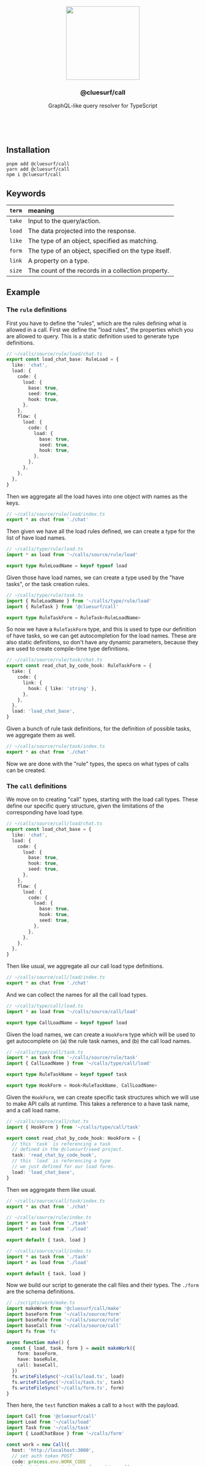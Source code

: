 <br/>
<br/>
<br/>
<br/>
<br/>
<br/>
<br/>

<p align='center'>
  <img src='https://github.com/cluesurf/call.js/blob/make/view/base.gif?raw=true' height='192'>
</p>

<h3 align='center'>@cluesurf/call</h3>
<p align='center'>
  GraphQL-like query resolver for TypeScript
</p>

<br/>
<br/>
<br/>

## Installation

```
pnpm add @cluesurf/call
yarn add @cluesurf/call
npm i @cluesurf/call
```

## Keywords

| `term` | meaning                                              |
| :----- | :--------------------------------------------------- |
| `take` | Input to the query/action.                           |
| `load` | The data projected into the response.                |
| `like` | The type of an object, specified as matching.        |
| `form` | The type of an object, specified on the type itself. |
| `link` | A property on a type.                                |
| `size` | The count of the records in a collection property.   |

## Example

### The `rule` definitions

First you have to define the "rules", which are the rules defining what
is allowed in a call. First we define the "load rules", the properties
which you are allowed to query. This is a static definition used to
generate type definitions.

```ts
// ~/calls/source/rule/load/chat.ts
export const load_chat_base: RuleLoad = {
  like: 'chat',
  load: {
    code: {
      load: {
        base: true,
        seed: true,
        hook: true,
      },
    },
    flow: {
      load: {
        code: {
          load: {
            base: true,
            seed: true,
            hook: true,
          },
        },
      },
    },
  },
}
```

Then we aggregate all the load haves into one object with names as the
keys.

```ts
// ~/calls/source/rule/load/index.ts
export * as chat from './chat'
```

Then given we have all the load rules defined, we can create a type for
the list of have load names.

```ts
// ~/calls/type/rule/load.ts
import * as load from '~/calls/source/rule/load'

export type RuleLoadName = keyof typeof load
```

Given those have load names, we can create a type used by the "have
tasks", or the task creation rules.

```ts
// ~/calls/type/rule/task.ts
import { RuleLoadName } from '~/calls/type/rule/load'
import { RuleTask } from '@cluesurf/call'

export type RuleTaskForm = RuleTask<RuleLoadName>
```

So now we have a `RuleTaskForm` type, and this is used to type our
definition of have tasks, so we can get autocompletion for the load
names. These are also static definitions, so don't have any dynamic
parameters, because they are used to create compile-time type
definitions.

```ts
// ~/calls/source/rule/task/chat.ts
export const read_chat_by_code_hook: RuleTaskForm = {
  take: {
    code: {
      link: {
        hook: { like: 'string' },
      },
    },
  },
  load: 'load_chat_base',
}
```

Given a bunch of rule task definitions, for the definition of possible
tasks, we aggregate them as well.

```ts
// ~/calls/source/rule/task/index.ts
export * as chat from './chat'
```

Now we are done with the "rule" types, the specs on what types of calls
can be created.

### The `call` definitions

We move on to creating "call" types, starting with the load call types.
These define our specific query structure, given the limitations of the
corresponding have load type.

```ts
// ~/calls/source/call/load/chat.ts
export const load_chat_base = {
  like: 'chat',
  load: {
    code: {
      load: {
        base: true,
        hook: true,
        seed: true,
      },
    },
    flow: {
      load: {
        code: {
          load: {
            base: true,
            hook: true,
            seed: true,
          },
        },
      },
    },
  },
}
```

Then like usual, we aggregate all our call load type definitions.

```ts
// ~/calls/source/call/load/index.ts
export * as chat from './chat'
```

And we can collect the names for all the call load types.

```ts
// ~/calls/type/call/load.ts
import * as load from '~/calls/source/call/load'

export type CallLoadName = keyof typeof load
```

Given the load names, we can create a `HookForm` type which will be used
to get autocomplete on (a) the rule task names, and (b) the call load
names.

```ts
// ~/calls/type/call/task.ts
import * as task from '~/calls/source/rule/task'
import { CallLoadName } from '~/calls/type/call/load'

export type RuleTaskName = keyof typeof task

export type HookForm = Hook<RuleTaskName, CallLoadName>
```

Given the `HookForm`, we can create specific task structures which we
will use to make API calls at runtime. This takes a reference to a have
task name, and a call load name.

```ts
// ~/calls/source/call/chat.ts
import { HookForm } from '~/calls/type/call/task'

export const read_chat_by_code_hook: HookForm = {
  // this `task` is referencing a task
  // defined in the @cluesurf/seed project.
  task: 'read_chat_by_code_hook',
  // this `load` is referencing a type
  // we just defined for our load forms.
  load: 'load_chat_base',
}
```

Then we aggregate them like usual.

```ts
// ~/calls/source/call/task/index.ts
export * as chat from './chat'
```

```ts
// ~/calls/source/rule/index.ts
import * as task from './task'
import * as load from './load'

export default { task, load }
```

```ts
// ~/calls/source/call/index.ts
import * as task from './task'
import * as load from './load'

export default { task, load }
```

Now we build our script to generate the call files and their types. The
`./form` are the schema definitions.

```ts
// ./scripts/work/make.ts
import makeWork from '@cluesurf/call/make'
import baseForm from '~/calls/source/form'
import baseRule from '~/calls/source/rule'
import baseCall from '~/calls/source/call'
import fs from 'fs'

async function make() {
  const { load, task, form } = await makeWork({
    form: baseForm,
    have: baseRule,
    call: baseCall,
  })
  fs.writeFileSync('~/calls/load.ts', load)
  fs.writeFileSync('~/calls/task.ts', task)
  fs.writeFileSync('~/calls/form.ts', form)
}
```

Then here, the `test` function makes a call to a `host` with the
payload.

```ts
import Call from '@cluesurf/call'
import Load from '~/calls/load'
import Task from '~/calls/task'
import { LoadChatBase } from '~/calls/form'

const work = new Call({
  host: 'http://localhost:3000',
  // set auth token POST
  code: process.env.WORK_CODE
  // load the generated types for making calls.
  load: Load,
  task: Task,
})

async function test() {
  const back = await work.call({
    hook: {
      read_chat_by_code_hook: {
        take: {
          find: {
            form: 'test',
            link: ['code', 'hook'],
            test: '=',
            bond: 'tibetan',
          },
        },
        load: {
          flow: {
            take: {
              curb: 1000,
              sort: [
                {
                  link: ['code', 'hook'],
                  bond: 'fall',
                }
              ]
            },
            load: {
              code: {
                load: {
                  hook: true
                }
              }
            }
          }
        }
      }
    }
  })

  const chat = back.load.read_chat_by_code_hook as LoadChatBase

  console.log(back)
  // {
  //   form: 'call_back',
  //   code: {
  //     mark: 'rise', // it's a good response
  //     call: 200
  //   },
  //   load: {
  //     read_chat_by_code_hook: {
  //       form: 'chat',
  //       code: {
  //         base: '129381983918',
  //         hook: 'tibetan',
  //         seed: 'mbdzkv'
  //       },
  //       flow: {
  //         size: 296,
  //         load: [
  //           {
  //             code: {
  //               base: '329391982911',
  //               hook: 'foo',
  //               seed: 'mbfztn'
  //             }
  //           },
  //           // ...
  //         ]
  //       }
  //     }
  //   }
  // }

  const back = await work.call<LoadChatBase>('read_chat_by_code_hook', {
    take: {
      find: {
        form: 'test',
        link: ['code', 'hook'],
        bond: 'oops',
      }
    },
  })

  console.log(back)
  // {
  //   form: 'call_back',
  //   code: {
  //     mark: 'fall', // it's a bad response
  //     call: 404
  //   },
  // }
}
```

Under the hood, this will make a `POST` request to the `host` with this
JSON body:

```ts
{
  form: 'call',
  hook: {
    read_chat_by_code_hook: {
      host: 'foo',
      deck: 'bar',
      code: '12321',
      take: {
        find: {
          form: 'test',
          link: ['code', 'hook'],
          test: '=',
          bond: 'tibetan',
        },
      },
      load: {
        code: {
          load: {
            base: true,
            hook: true,
            seed: true,
          },
        },
        flow: {
          take: {
            curb: 1000,
            sort: [
              {
                link: ['code', 'hook'],
                bond: 'fall',
              }
            ],
          },
          load: {
            code: {
              load: {
                base: true,
                hook: true,
                seed: true,
              },
            },
          },
        }
      }
    }
  }
}
```

Then you will need to implement a handler for this call in the host/deck
namespace.

```ts
import {
  ReadChatByCodeHookCallTake,
  ReadChatByCodeHookCall,
} from '~/calls/form'

export const read_chat_by_code_hook = (
  call: ReadChatByCodeHookCall,
) => {
  const callHead = ReadChatByCodeHookCallTake.parse(call)
  // do SQL stuff on these parsed inputs.
  const back = {}
  return back
}
```

We have a base tool to perform CRUD operations on each record type.

```ts
import { ReadChatCall, ReadChatCallTake } from '~/calls/form'
import mesh from '~/bindings/mesh'

export const read_chat_by_code_hook = async (
  call: ReadChatByCodeHookCall,
) => {
  const callHead = ReadChatByCodeHookCallTake.parse(call)
  // do SQL stuff on these parsed inputs.
  const back = await mesh.read(callHead)
  return back
}

export const make_chat = async (call: MakeChatByCodeHookCall) => {
  const callHead = MakeChatByCodeHookCallTake.parse(call)
  // do SQL stuff on these parsed inputs.
  const back = await mesh.read(callHead)
  return back
}

export const load_flow = async call => {
  const callHead = LoadFlow.parse(call)
  // do SQL stuff on these parsed inputs.
  const back = await mesh.read(callHead)
  return back
}
```

Perhaps the `mesh` looks like this:

```ts
const base = {
  chat,
  flow,
}

export default new Mesh(base)
```

```ts
export const read = (mesh, call) => {}

export const make = (mesh, call) => {}
```

```ts
const read_chat = (call, host) => {
  // the host can have passthrough data
}

const bind = {
  head: {
    chat: read_chat,
    chat_by_hook: read_chat_by_hook,
    make_chat,
    flow: read_flow,
  },
  chat: {
    flow: read_flow_from_chat,
  },
  flow: {
    take: read_flow_take_from_flow,
  },
}
```

```
/sources
  /calls
    /index.ts
  /rules
    /tasks
    /loads
/calls (generated)
  /read-chat-by-code
/handlers
  /read-chat-by-code
/types
  /calls
    /read-chat-by-code
      /index.ts
      /parser.ts // Input models, don't need output models

readChatByCodeHook(take)
```

## License

MIT

## cluesurf

This is being developed by the folks at [cluesurf](https://wave.bond), a
California-based project for helping humanity master information and
computation. cluesurf started off in the winter of 2008 as a spark of an
idea, to forming a company 10 years later in the winter of 2018, to a
seed of a project just beginning its development phases. It is entirely
bootstrapped by working full time and running
[Etsy](https://etsy.com/shop/cluesurf) and
[Amazon](https://www.amazon.com/s?rh=p_27%3AMount+Build) shops. Also
find us on [Facebook](https://www.facebook.com/cluesurf),
[Twitter](https://twitter.com/cluesurf), and
[LinkedIn](https://www.linkedin.com/company/cluesurf). Check out our
other GitHub projects as well!
